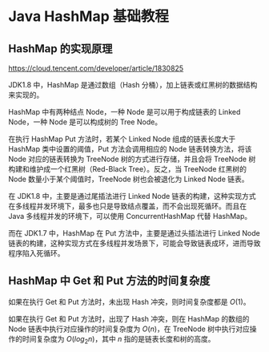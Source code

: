 # Java HashMap 基础教程


## HashMap 的实现原理

https://cloud.tencent.com/developer/article/1830825

JDK1.8 中，HashMap 是通过数组（Hash 分桶），加上链表或红黑树的数据结构来实现的。

HashMap 中有两种结点 Node，一种 Node 是可以用于构成链表的 Linked Node，一种 Node 是可以构成树的 Tree Node。

在执行 HashMap Put 方法时，若某个 Linked Node 组成的链表长度大于 HashMap 类中设置的阈值，Put 方法会调用相应的 Node 链表转换方法，将该 Node 对应的链表转换为 TreeNode 树的方式进行存储，并且会将 TreeNode 树构建和维护成一个红黑树（Red-Black Tree）。反之，当 TreeNode 红黑树的 Node 数量小于某个阈值时，TreeNode 树也会被退化为 Linked Node 链表。

在 JDK1.8 中，主要是通过尾插法进行 Linked Node 链表的构建，这种实现方式在多线程并发环境下，最多也只是导致结点覆盖，而不会出现死循环。而且在 Java 多线程并发的环境下，可以使用 ConcurrentHashMap 代替 HashMap。

而在 JDK1.7 中，HashMap 在 Put 方法中，主要是通过头插法进行 Linked Node 链表的构建，这种实现方式在多线程并发场景下，可能会导致链表成环，进而导致程序陷入死循环。

## HashMap 中 Get 和 Put 方法的时间复杂度


如果在执行 Get 和 Put 方法时，未出现 Hash 冲突，则时间复杂度都是 $O(1)$。

如果在执行 Get 和 Put 方法时，出现了 Hash 冲突，则在 HashMap 的数组的 Node 链表中执行对应操作的时间复杂度为 $O(n)$，在 TreeNode 树中执行对应操作的时间复杂度为 $O(log_{2}{n})$，其中 $n$ 指的是链表长度和树的高度。